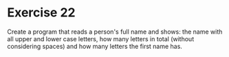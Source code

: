 # Exercise 22

Create a program that reads a person's full name and shows: the name with all upper and lower case letters, how many letters in total (without considering spaces) and how many letters the first name has.
